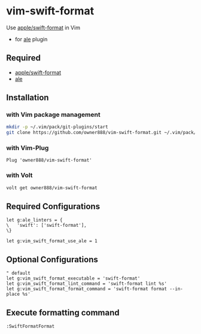 # vim-swift-format

Use [apple/swift-format](https://github.com/apple/swift-format) in Vim

- for [ale](https://github.com/w0rp/ale) plugin

## Required

- [apple/swift-format](https://github.com/apple/swift-format)
- [ale](https://github.com/w0rp/ale)

## Installation

### with Vim package management

```sh
mkdir -p ~/.vim/pack/git-plugins/start
git clone https://github.com/owner888/vim-swift-format.git ~/.vim/pack/git-plugins/start/fim-swift-format
```

### with Vim-Plug

```vim
Plug 'owner888/vim-swift-format'
```

### with Volt

```sh
volt get owner888/vim-swift-format
```

## Required Configurations

```vim
let g:ale_linters = {
\   'swift': ['swift-format'],
\}

let g:vim_swift_format_use_ale = 1
```

## Optional Configurations

```vim
" default
let g:vim_swift_format_executable = 'swift-format'
let g:vim_swift_format_lint_command = 'swift-format lint %s'
let g:vim_swift_format_format_command = 'swift-format format --in-place %s'
```

## Execute formatting command

```vim
:SwiftFormatFormat
```
